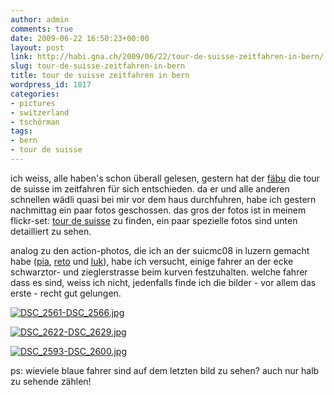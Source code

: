 ```yaml
---
author: admin
comments: true
date: 2009-06-22 16:50:23+00:00
layout: post
link: http://habi.gna.ch/2009/06/22/tour-de-suisse-zeitfahren-in-bern/
slug: tour-de-suisse-zeitfahren-in-bern
title: tour de suisse zeitfahren in bern
wordpress_id: 1817
categories:
- pictures
- switzerland
- tschörman
tags:
- bern
- tour de suisse
---
```


ich weiss, alle haben's schon überall gelesen, gestern hat der [fäbu](http://de.wikipedia.org/wiki/Fabian_Cancellara) die tour de suisse im zeitfahren für sich entschieden. da er und alle anderen schnellen wädli quasi bei mir vor dem haus durchfuhren, habe ich gestern nachmittag ein paar fotos geschossen. das gros der fotos ist in meinem flickr-set: [tour de suisse](http://www.flickr.com/photos/habi/sets/72157620230353964/) zu finden, ein paar spezielle fotos sind unten detailliert zu sehen.




analog zu den action-photos, die ich an der suicmc08 in luzern gemacht habe ([pia](http://www.flickr.com/photos/habi/2863549938/in/set-72157607328809701/), [reto](http://www.flickr.com/photos/habi/2863544010/in/set-72157607328809701/) und [luk](http://www.flickr.com/photos/habi/2862715821/in/set-72157607328809701/)), habe ich versucht, einige fahrer an der ecke schwarztor- und zieglerstrasse beim kurven festzuhalten. welche fahrer dass es sind, weiss ich nicht, jedenfalls finde ich die bilder - vor allem das erste - recht gut gelungen.




[![DSC_2561-DSC_2566.jpg](http://habi.gna.ch/wp-content/uploads/2009/06/DSC_2561-DSC_25661.jpg)](http://habi.gna.ch/wp-content/uploads/2009/06/DSC_2561-DSC_2566.jpg)




[![DSC_2622-DSC_2629.jpg](http://habi.gna.ch/wp-content/uploads/2009/06/DSC_2622-DSC_26291.jpg)](http://habi.gna.ch/wp-content/uploads/2009/06/DSC_2622-DSC_2629.jpg)




[![DSC_2593-DSC_2600.jpg](http://habi.gna.ch/wp-content/uploads/2009/06/DSC_2593-DSC_26001.jpg)](http://habi.gna.ch/wp-content/uploads/2009/06/DSC_2593-DSC_2600.jpg)




ps: wieviele blaue fahrer sind auf dem letzten bild zu sehen? auch nur halb zu sehende zählen!






